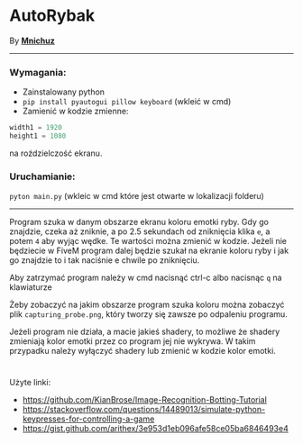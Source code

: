 # AutoRybak
By __[Mnichuz](https://github.com/Mnichuz)__

___
### Wymagania:
* Zainstalowany python
* `pip install pyautogui pillow keyboard` (wkleić w cmd)
* Zamienić w kodzie zmienne:
```python
width1 = 1920
height1 = 1080
```
na roździelczość ekranu.

### Uruchamianie:
`pyton main.py` (wkleic w cmd które jest otwarte w lokalizacji folderu)

___

Program szuka w danym obszarze ekranu koloru emotki ryby. Gdy go znajdzie, czeka aż zniknie, a po 2.5 sekundach od zniknięcia klika `e`, a potem `4` aby wyjąc wędke. Te wartości można zmienić w kodzie. Jeżeli nie będziecie w FiveM program dalej będzie szukał na ekranie koloru ryby i jak go znajdzie to i tak naciśnie e chwile po zniknięciu.

Aby zatrzymać program należy w cmd nacisnąć ctrl-c albo nacisnąc `q` na klawiaturze

Żeby zobaczyć na jakim obszarze program szuka koloru można zobaczyć plik `capturing_probe.png`, który tworzy się zawsze po odpaleniu programu.

Jeżeli program nie działa, a macie jakieś shadery, to możliwe że shadery zmieniają kolor emotki przez co program jej nie wykrywa. W takim przypadku należy wyłączyć shadery lub zmienić w kodzie kolor emotki.
#

Użyte linki:
* https://github.com/KianBrose/Image-Recognition-Botting-Tutorial
* https://stackoverflow.com/questions/14489013/simulate-python-keypresses-for-controlling-a-game
* https://gist.github.com/arithex/3e953d1eb096afe58ce05ba6846493e4
